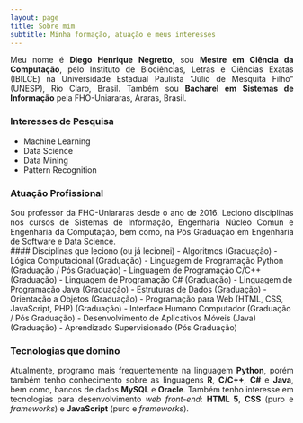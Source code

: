 ```yaml
---
layout: page
title: Sobre mim
subtitle: Minha formação, atuação e meus interesses
---
```


<div style="text-align: justify">
Meu nome é <b>Diego Henrique Negretto</b>, sou <b>Mestre em Ciência da Computação</b>, pelo Instituto de Biociências, Letras e Ciências Exatas (IBILCE) na Universidade Estadual Paulista "Júlio de Mesquita Filho" (UNESP), Rio Claro, Brasil. Também sou <b>Bacharel em Sistemas de Informação</b> pela FHO-Uniararas, Araras, Brasil.</div>


### Interesses de Pesquisa
- Machine Learning
- Data Science
- Data Mining
- Pattern Recognition


### Atuação Profissional
<div style="text-align: justify">
Sou professor da FHO-Uniararas desde o ano de 2016. Leciono disciplinas nos cursos de Sistemas de Informação, Engenharia Núcleo Comun e Engenharia da Computação, bem como, na Pós Graduação em Engenharia de Software e Data Science.
</div>
#### Disciplinas que leciono (ou já lecionei)
- Algoritmos (Graduação)
- Lógica Computacional (Graduação)
- Linguagem de Programação Python (Graduação / Pós Graduação)
- Linguagem de Programação C/C++ (Graduação)
- Linguagem de Programação C# (Graduação)
- Linguagem de Programação Java (Graduação)
- Estruturas de Dados (Graduação)
- Orientação a Objetos (Graduação) 
- Programação para Web (HTML, CSS, JavaScript, PHP) (Graduação)
- Interface Humano Computador (Graduação / Pós Graduação)
- Desenvolvimento de Aplicativos Móveis (Java) (Graduação)
- Aprendizado Supervisionado (Pós Graduação)


### Tecnologias que domino
<div style="text-align: justify">
Atualmente, programo mais frequentemente na linguagem <strong>Python</strong>, porém também tenho conhecimento sobre as linguagens <b>R</b>, <b>C/C++</b>, <b>C#</b> e <b>Java</b>, bem como, bancos de dados <b>MySQL</b> e <b>Oracle</b>. Também tenho interesse em tecnologias para desenvolvimento <i>web front-end</i>: <b>HTML 5</b>, <b>CSS</b> (puro e <i>frameworks</i>) e <b>JavaScript</b> (puro e <i>frameworks</i>).
</div>

